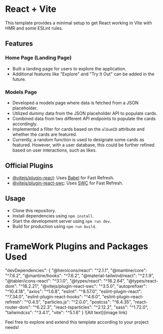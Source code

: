 # React + Vite

This template provides a minimal setup to get React working in Vite with HMR and some ESLint rules.

## Features

### Home Page (Landing Page)

- Built a landing page for users to explore the application.
- Additional features like "Explore" and "Try It Out" can be added in the future.

### Models Page

- Developed a models page where data is fetched from a JSON placeholder.
- Utilized dummy data from the JSON placeholder API to populate cards.
- Combined data from two different API endpoints to populate the cards accordingly.
- Implemented a filter for cards based on the `albumID` attribute and whether the cards are featured.
- Currently, a random function is used to designate some cards as featured. However, with a user database, this could be further refined based on user interactions, such as likes.

## Official Plugins

- [@vitejs/plugin-react](https://github.com/vitejs/vite-plugin-react/blob/main/packages/plugin-react/README.md): Uses [Babel](https://babeljs.io/) for Fast Refresh.
- [@vitejs/plugin-react-swc](https://github.com/vitejs/vite-plugin-react-swc): Uses [SWC](https://swc.rs/) for Fast Refresh.

## Usage

- Clone this repository.
- Install dependencies using `npm install`.
- Start the development server using `npm run dev`.
- Build for production using `npm run build`.

# FrameWork Plugins and Packages Used

"devDependencies": {
"@heroicons/react": "^2.1.1",
"@mantine/core": "^7.6.2",
"@mantine/hooks": "^7.6.2",
"@material-tailwind/react": "^2.1.9",
"@tabler/icons-react": "^3.1.0",
"@types/react": "^18.2.64",
"@types/react-dom": "^18.2.21",
"@vitejs/plugin-react-swc": "^3.5.0",
"autoprefixer": "^10.4.18",
"axios": "^1.6.8",
"eslint": "^8.57.0",
"eslint-plugin-react": "^7.34.0",
"eslint-plugin-react-hooks": "^4.6.0",
"eslint-plugin-react-refresh": "^0.4.5",
"particles.js": "^2.0.0",
"postcss": "^8.4.35",
"react-router-dom": "^6.22.3",
"react-tsparticles": "^2.12.2",
"sass": "^1.72.0",
"tailwindcss": "^3.4.1",
"vite": "^5.1.6"
}
![Alt text](image link)

Feel free to explore and extend this template according to your project needs!
